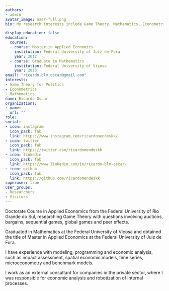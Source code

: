 ```yaml
---
authors:
- admin
avatar_image: user-full.png
bio: My research interests include Game Theory, Mathematics, Econometrics and R programming.

display_education: false
education:
  courses:
  - course: Master in Applied Economics
    institution: Federal University of Juiz de Fora
    year: 2017
  - course: Graduate in Mathematics
    institution: Federal University of Viçosa
    year: 2013
email: "ricardo.blm.oscar@gmail.com"
interests:
- Game Theory for Politics
- Econometrics
- Mathematics
name: Ricardo Oscar
organizations:
- name: 
  url: ""
role: 
social:
- icon: instagram
  icon_pack: fab
  link: https://www.instagram.com/ricardomendeskk/
- icon: twitter
  icon_pack: fab
  link: https://twitter.com/ricardomendeskk
- icon: linkedin
  icon_pack: fab
  link: https://www.linkedin.com/in/ricardo-blm-oscar/
- icon: github
  icon_pack: fab
  link: https://github.com/ricardomendeskk
superuser: true
user_groups:
- Researchers
- Visitors
---
```


Doctorate Course in Applied Economics from the Federal University of Rio Grande do Sul, researching Game Theory with questions involving auctions, bargains, sequential games, global games and peer effects.

Graduated in Mathematics at the Federal University of Viçosa and obtained the title of Master in Applied Economics at the Federal University of Juiz de Fora.

I have experience with modeling, programming and economic analysis, such as impact assessment, spatial economic models, time series, microeconometry and benchmark models.

I work as an external consultant for companies in the private sector, where I was responsible for economic analysis and robotization of internal processes.
